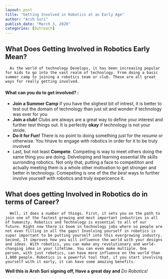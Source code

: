 ```yaml
---
layout: post
title: "Getting Involved in Robotics at an Early Age"
author: "Arsh Suri"
publish_date: "March 3, 2020"
categories: [Outreach]
---
```


## What Does Getting Involved in Robotics Early Mean?

      As the world of technology Develops, it has been increasing popular for kids to go into the vast realm of technology. From doing a basic summer camp to joining a robotics team or club. These are all great ways for really getting involved. 

#### What can you do to get involved? :

* **Join a Summer Camp** if you have the slighest bit of intrest, it is better to test out the domain of technology than just sit and wonder if technology was ever for you
* **Join a club!** Clubs are always are a great way to define your interest and further test things out. It is perfectly **okay** if technology is not your stride. 
* **Do it for Fun!** There is no point to doing something just for the *resume* or otherwise. You hhave to engage with robotics in order for it to be truly involved
* Last, but not least **Compete**. Competing is way to meet others doing the same thing you are doing. Delveloping and learning essential life skills surronding robotics. Not only that, putting a face to compeititon and actually meeting them is a whole other motivation to get stronger and better in technology. Comepeting is one of the *the best* ways to further involve yourself with robotics and truly expericence it.

## What does getting Involved in Robotics do in terms of Career? 

      Well, it does a number of things. First, it sets you on the path to join one of the fastest growing and most important industries in all of humanity. Robotics and Technology is essential to all of our future. Right now there is boom in technology jobs where so people are not even filling in all the gaps! Involving yourself in robotics is super important to be putting yourself into this evergrowing industry. Second, It improves how you will influence the world with your designs and ideas. With robotics, you can make any revolutionary and world-changing idea in your lifetime. You can even make multiple. One person, with just robotics, can have more influence on the world than 1,000 people. Robotics is a powerful tool that, if you start involving yourself with it early, it can have some amazing benefits. 



**Well this is Arsh Suri signing off, Have a great day and** *Do Robotics!*
